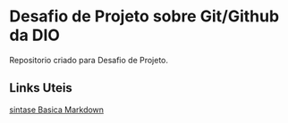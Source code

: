 # Desafio de Projeto sobre Git/Github da DIO
Repositorio criado para Desafio de Projeto.

## Links Uteis
[sintase Basica Markdown](https://www.markdownguide.org/basic-syntax/)
